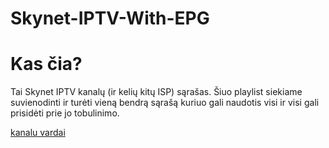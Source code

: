 # Skynet-IPTV-With-EPG

# Kas čia?

Tai Skynet IPTV kanalų (ir kelių kitų ISP) sąrašas. Šiuo playlist siekiame suvienodinti ir turėti vieną bendrą sąrašą kuriuo gali naudotis visi ir visi gali prisidėti prie jo tobulinimo.

[kanalu vardai](http://www.webgrabplus.com/epg-channels#sFA)
